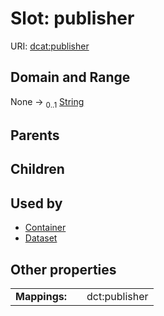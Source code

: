 
# Slot: publisher



URI: [dcat:publisher](http://www.w3.org/ns/dcat#publisher)


## Domain and Range

None &#8594;  <sub>0..1</sub> [String](types/String.md)

## Parents


## Children


## Used by

 * [Container](Container.md)
 * [Dataset](Dataset.md)

## Other properties

|  |  |  |
| --- | --- | --- |
| **Mappings:** | | dct:publisher |
